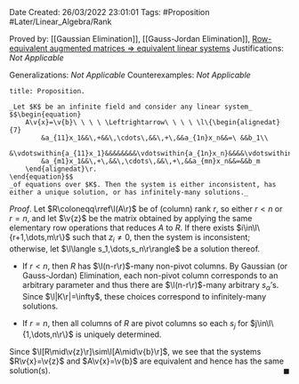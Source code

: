 <br />
<br />

Date Created: 26/03/2022 23:01:01
Tags: #Proposition #Later/Linear_Algebra/Rank

Proved by: [[Gaussian Elimination]], [[Gauss-Jordan Elimination]], [Row-equivalent augmented matrices $\Rightarrow$ equivalent linear systems](Row-equivalent%20augmented%20matrices%20implies%20equivalent%20linear%20systems.md)
Justifications: _Not Applicable_

Generalizations: _Not Applicable_
Counterexamples: _Not Applicable_

``` ad-Proposition
title: Proposition.

_Let $K$ be an infinite field and consider any linear system_
$$\begin{equation}
    A\v{x}=\v{b}\ \ \ \ \Leftrightarrow\ \ \ \ \l\{\begin{alignedat}{7}
        &a_{11}x_1&&\,+&&\,\cdots\,&&\,+\,&&a_{1n}x_n&&=\ &&b_1\\
        &\vdotswithin{a_{11}x_1}&&&&&&&&\vdotswithin{a_{1n}x_n}&&&&\vdotswithin{b_1}\\
        &a_{m1}x_1&&\,+\,&&\,\cdots\,&&\,+\,&&a_{mn}x_n&&=&&b_m
    \end{alignedat}\r.
\end{equation}$$
_of equations over $K$. Then the system is either inconsistent, has either a unique solution, or has infinitely-many solutions._

```

_Proof_. Let $R\coloneqq\rref\l(A\r)$ be of (column) rank $r$, so either $r<n$ or $r=n$, and let $\v{z}$ be the matrix obtained by applying the same elementary row operations that reduces $A$ to $R$. If there exists $i\in\l\{r+1,\dots,m\r\}$ such that $z_i\neq0$, then the system is inconsistent; otherwise, let $\l\langle s_1,\dots,s_n\r\rangle$ be a solution thereof.
* If $r<n$, then $R$ has $\l(n-r\r)$-many non-pivot columns. By Gaussian (or Gauss-Jordan) Elimination, each non-pivot column corresponds to an arbitrary parameter and thus there are $\l(n-r\r)$-many arbitrary $s_\alpha\textrm{'}$s. Since $\l|K\r|=\infty$, these choices correspond to infinitely-many solutions.

* If $r=n$, then all columns of $R$ are pivot columns so each $s_j$ for $j\in\l\{1,\dots,n\r\}$ is uniquely determined.

Since $\l[R\mid\v{z}\r]\sim\l[A\mid\v{b}\r]$, we see that the systems $R\v{x}=\v{z}$ and $A\v{x}=\v{b}$ are equivalent and hence has the same solution(s).<span style="float:right;">$\blacksquare$</span>
